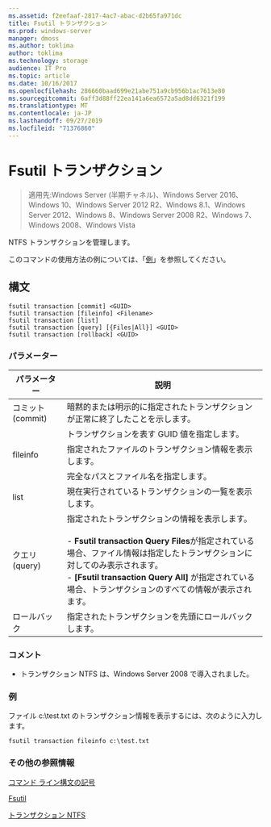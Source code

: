 ```yaml
---
ms.assetid: f2eefaaf-2817-4ac7-abac-d2b65fa971dc
title: Fsutil トランザクション
ms.prod: windows-server
manager: dmoss
ms.author: toklima
author: toklima
ms.technology: storage
audience: IT Pro
ms.topic: article
ms.date: 10/16/2017
ms.openlocfilehash: 286660baad699e21abe751a9cb956b1ac7613e80
ms.sourcegitcommit: 6aff3d88ff22ea141a6ea6572a5ad8dd6321f199
ms.translationtype: MT
ms.contentlocale: ja-JP
ms.lasthandoff: 09/27/2019
ms.locfileid: "71376860"
---
```

# <a name="fsutil-transaction"></a>Fsutil トランザクション
>適用先:Windows Server (半期チャネル)、Windows Server 2016、Windows 10、Windows Server 2012 R2、Windows 8.1、Windows Server 2012、Windows 8、Windows Server 2008 R2、Windows 7、Windows 2008、Windows Vista

NTFS トランザクションを管理します。

このコマンドの使用方法の例については、「[例](#BKMK_examples)」を参照してください。

## <a name="syntax"></a>構文

```
fsutil transaction [commit] <GUID>
fsutil transaction [fileinfo] <Filename>
fsutil transaction [list]
fsutil transaction [query] [{Files|All}] <GUID>
fsutil transaction [rollback] <GUID>
```

### <a name="parameters"></a>パラメーター

| パラメーター  |                                                                                                                                                     説明                                                                                                                                                     |
|------------|---------------------------------------------------------------------------------------------------------------------------------------------------------------------------------------------------------------------------------------------------------------------------------------------------------------------|
|   コミット (commit)   |                                                                                                                      暗黙的または明示的に指定されたトランザクションが正常に終了したことを示します。                                                                                                                      |
|   <GUID>   |                                                                                                                               トランザクションを表す GUID 値を指定します。                                                                                                                               |
|  fileinfo  |                                                                                                                              指定されたファイルのトランザクション情報を表示します。                                                                                                                               |
| <Filename> |                                                                                                                                         完全なパスとファイル名を指定します。                                                                                                                                          |
|    list    |                                                                                                                                 現在実行されているトランザクションの一覧を表示します。                                                                                                                                  |
|   クエリ (query)    | 指定されたトランザクションの情報を表示します。<br /><br />- **Fsutil transaction Query Files**が指定されている場合、ファイル情報は指定したトランザクションに対してのみ表示されます。<br />- **[Fsutil transaction Query All]** が指定されている場合、トランザクションのすべての情報が表示されます。 |
|  ロールバック  |                                                                                                                                指定されたトランザクションを先頭にロールバックします。                                                                                                                                 |

### <a name="remarks"></a>コメント

-   トランザクション NTFS は、Windows Server 2008 で導入されました。

### <a name="BKMK_examples"></a>例
ファイル c:\test.txt のトランザクション情報を表示するには、次のように入力します。

```
fsutil transaction fileinfo c:\test.txt  
```

### <a name="additional-references"></a>その他の参照情報
[コマンド ライン構文の記号](Command-Line-Syntax-Key.md)

[Fsutil](Fsutil.md)

[トランザクション NTFS](https://go.microsoft.com/fwlink/?LinkID=165402)



